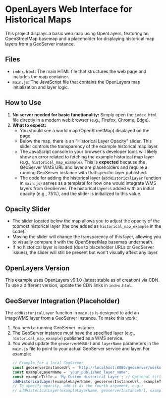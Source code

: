 # OpenLayers Web Interface for Historical Maps

This project displays a basic web map using OpenLayers, featuring an OpenStreetMap basemap and a placeholder for displaying historical map layers from a GeoServer instance.

## Files

-   `index.html`: The main HTML file that structures the web page and includes the map container.
-   `main.js`: The JavaScript file that contains the OpenLayers map initialization and layer logic.

## How to Use

1.  **No server needed for basic functionality:** Simply open the `index.html` file directly in a modern web browser (e.g., Firefox, Chrome, Edge).
2.  **What to expect:**
    *   You should see a world map (OpenStreetMap) displayed on the page.
    *   Below the map, there is an "Historical Layer Opacity" slider. This slider controls the transparency of the example historical map layer.
    *   The JavaScript console in your browser's developer tools will likely show an error related to fetching the example historical map layer (e.g., `historical_map_example`). This is **expected** because the GeoServer WMS URL and layer are placeholders and require a running GeoServer instance with that specific layer published.
    *   The code for adding the historical layer (`addHistoricalLayer` function in `main.js`) serves as a template for how one would integrate WMS layers from GeoServer. The historical layer is added with an initial opacity (e.g., 75%), and the slider is initialized to this value.

## Opacity Slider

-   The slider located below the map allows you to adjust the opacity of the topmost historical layer (the one added as `historical_map_example` in the code).
-   Moving the slider will change the transparency of this layer, allowing you to visually compare it with the OpenStreetMap basemap underneath.
-   If no historical layer is loaded (due to placeholder URLs or GeoServer issues), the slider will still be present but won't visually affect any layer.

## OpenLayers Version

This example uses OpenLayers v9.1.0 (latest stable as of creation) via CDN.
To use a different version, update the CDN links in `index.html`.

## GeoServer Integration (Placeholder)

The `addHistoricalLayer` function in `main.js` is designed to add an ImageWMS layer from a GeoServer instance. To make this work:
1.  You need a running GeoServer instance.
2.  The GeoServer instance must have the specified layer (e.g., `historical_map_example`) published as a WMS service.
3.  You would update the `geoserverWMSUrl` and `layerName` parameters in the `main.js` file to point to your actual GeoServer service and layer.
    For example:
    ```javascript
    // Example for a local GeoServer
    const geoserverInstanceUrl = 'http://localhost:8080/geoserver/workspace_name/wms';
    const exampleLayerName = 'your_published_layer_name';
    const exampleTitle = 'My Custom Historical Layer'; // Optional title
    addHistoricalLayer(exampleLayerName, geoserverInstanceUrl, exampleTitle);
    // To specify opacity, add it as the fourth argument, e.g.:
    // addHistoricalLayer(exampleLayerName, geoserverInstanceUrl, exampleTitle, 0.5);
    ```
